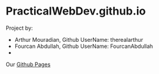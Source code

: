 # PracticalWebDev.github.io

Project by:
- Arthur Mouradian, Github UserName: therealarthur
- Fourcan Abdullah, Github UserName: FourcanAbdullah
-

Our [Github Pages](https://therealarthur.github.io/PracticalWebDev.github.io/)

